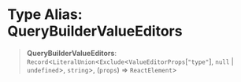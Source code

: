 # Type Alias: QueryBuilderValueEditors

> **QueryBuilderValueEditors**: `Record`\<`LiteralUnion`\<`Exclude`\<`ValueEditorProps`\[`"type"`\], `null` \| `undefined`\>, `string`\>, (`props`) => `ReactElement`\>
